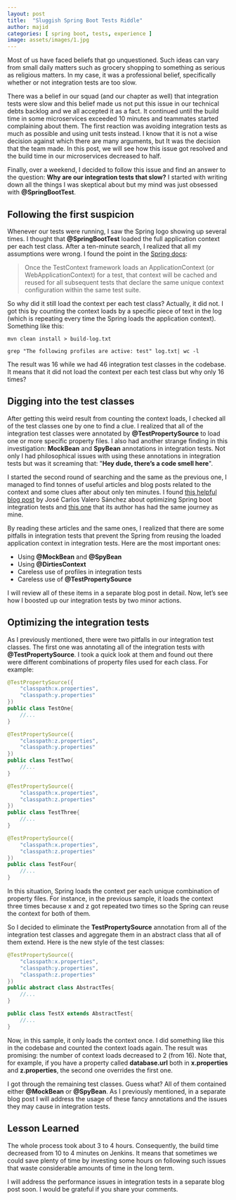 ```yaml
---
layout: post
title:  "Sluggish Spring Boot Tests Riddle"
author: majid
categories: [ spring boot, tests, experience ]
image: assets/images/1.jpg
---
```

Most of us have faced beliefs that go unquestioned. Such ideas can vary from small daily matters such as grocery 
shopping to something as serious as religious matters. In my case, it was a professional belief, specifically whether 
or not integration tests are too slow.

There was a belief in our squad (and our chapter as well) that integration tests were slow and this belief made us not 
put this issue in our technical debts backlog and we all accepted it as a fact. It continued until the build time in 
some microservices exceeded 10 minutes and teammates started complaining about them. The first reaction was avoiding 
integration tests as much as possible and using unit tests instead. I know that it is not a wise decision against which 
there are many arguments, but It was the decision that the team made. In this post, we will see how this issue got 
resolved and the build time in our microservices decreased to half.

Finally, over a weekend, I decided to follow this issue and find an answer to the question: **Why are our integration 
tests that slow?** I started with writing down all the things I was skeptical about but my mind was just obsessed with 
**@SpringBootTest**.

## Following the first suspicion

Whenever our tests were running, I saw the Spring logo showing up several times. I thought that **@SpringBootTest** 
loaded the full application context per each test class. After a ten-minute search, I realized that all my assumptions 
were wrong. I found the point in the [Spring docs](https://docs.spring.io/autorepo/docs/spring-framework/4.2.0.RC2/spring-framework-reference/html/integration-testing.html#testcontext-ctx-management-caching):

> Once the TestContext framework loads an ApplicationContext (or WebApplicationContext) for a test, that context will 
be cached and reused for all subsequent tests that declare the same unique context configuration within the same test 
suite.

So why did it still load the context per each test class? Actually, it did not. I got this by counting the context 
loads by a specific piece of text in the log (which is repeating every time the Spring loads the application context). 
Something like this:

```commandline
mvn clean install > build-log.txt

grep "The following profiles are active: test" log.txt| wc -l
```

The result was 16 while we had 46 integration test classes in the codebase. It means that it did not load the context 
per each test class but why only 16 times?

## Digging into the test classes

After getting this weird result from counting the context loads, I checked all of the test classes one by one to find a 
clue. I realized that all of the integration test classes were annotated by **@TestPropertySource** to load one or more 
specific property files. I also had another strange finding in this investigation: **MockBean** and **SpyBean** 
annotations in integration tests. Not only I had philosophical issues with using these annotations in integration tests 
but was it screaming that: "**Hey dude, there’s a code smell here**".

I started the second round of searching and the same as the previous one, I managed to find tonnes of useful articles 
and blog posts related to the context and some clues after about only ten minutes. I found 
[this helpful blog post](https://www.baeldung.com/spring-tests) by José Carlos Valero Sánchez about optimizing 
Spring boot integration tests and 
[this one](https://rieckpil.de/improve-build-times-with-context-caching-from-spring-test/) that its author has had the 
same journey as mine.

By reading these articles and the same ones, I realized that there are some pitfalls in integration tests that prevent 
the Spring from reusing the loaded application context in integration tests. Here are the most important ones:

+ Using **@MockBean** and **@SpyBean**
+ Using **@DirtiesContext**
+ Careless use of profiles in integration tests
+ Careless use of **@TestPropertySource**

I will review all of these items in a separate blog post in detail. Now, let’s see how I boosted up our integration 
tests by two minor actions.

## Optimizing the integration tests

As I previously mentioned, there were two pitfalls in our integration test classes. The first one was annotating all of 
the integration tests with **@TestPropertySource**. I took a quick look at them and found out there were different 
combinations of property files used for each class. For example:

```java
@TestPropertySource({
    "classpath:x.properties",
    "classpath:y.properties"
})
public class TestOne{
	//...
}
```
```java
@TestPropertySource({
    "classpath:z.properties",
    "classpath:y.properties"
})
public class TestTwo{
	//...
}
```
```java
@TestPropertySource({
    "classpath:x.properties",
    "classpath:z.properties"
})
public class TestThree{
	//...
}
```
```java
@TestPropertySource({
    "classpath:x.properties",
    "classpath:z.properties"
})
public class TestFour{
	//...
}
```

In this situation, Spring loads the context per each unique combination of property files. For instance, in the 
previous sample, it loads the context three times because x and z got repeated two times so the Spring can reuse the 
context for both of them.

So I decided to eliminate the **TestPropertySource** annotation from all of the integration test classes and aggregate 
them in an abstract class that all of them extend. Here is the new style of the test classes:

```java
@TestPropertySource({
    "classpath:x.properties",
    "classpath:y.properties",
    "classpath:z.properties"
})
public abstract class AbstractTes{
	//...
}
```
```java
public class TestX extends AbstractTest{
	//...
}
```

Now, in this sample, it only loads the context once. I did something like this in the codebase and counted the context 
loads again. The result was promising: the number of context loads decreased to 2 (from 16). Note that, for example, if 
you have a property called **database.url** both in **x.properties** and **z.properties**, the second one overrides the 
first one.

I got through the remaining test classes. Guess what? All of them contained either **@MockBean** or **@SpyBean**. As I 
previously mentioned, in a separate blog post I will address the usage of these fancy annotations and the issues they 
may cause in integration tests.

## Lesson Learned

The whole process took about 3 to 4 hours. Consequently, the build time decreased from 10 to 4 minutes on Jenkins. 
It means that sometimes we could save plenty of time by investing some hours on following such issues that waste 
considerable amounts of time in the long term.

I will address the performance issues in integration tests in a separate blog post soon. I would be grateful if you 
share your comments.